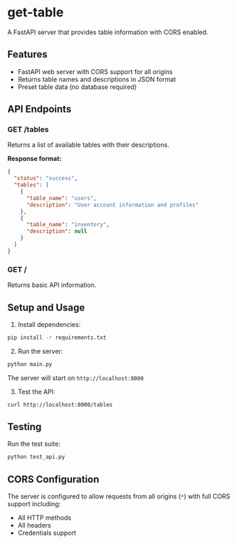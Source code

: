 # get-table

A FastAPI server that provides table information with CORS enabled.

## Features

- FastAPI web server with CORS support for all origins
- Returns table names and descriptions in JSON format
- Preset table data (no database required)

## API Endpoints

### GET /tables

Returns a list of available tables with their descriptions.

**Response format:**
```json
{
  "status": "success",
  "tables": [
    {
      "table_name": "users",
      "description": "User account information and profiles"
    },
    {
      "table_name": "inventory", 
      "description": null
    }
  ]
}
```

### GET /

Returns basic API information.

## Setup and Usage

1. Install dependencies:
```bash
pip install -r requirements.txt
```

2. Run the server:
```bash
python main.py
```

The server will start on `http://localhost:8000`

3. Test the API:
```bash
curl http://localhost:8000/tables
```

## Testing

Run the test suite:
```bash
python test_api.py
```

## CORS Configuration

The server is configured to allow requests from all origins (`*`) with full CORS support including:
- All HTTP methods
- All headers
- Credentials support